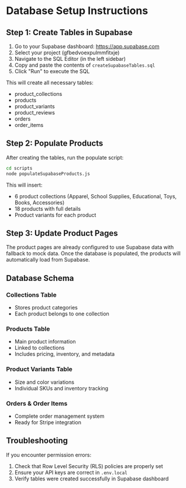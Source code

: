 # Database Setup Instructions

## Step 1: Create Tables in Supabase

1. Go to your Supabase dashboard: https://app.supabase.com
2. Select your project (gfbedvoexpulmmfitxje)
3. Navigate to the SQL Editor (in the left sidebar)
4. Copy and paste the contents of `createSupabaseTables.sql`
5. Click "Run" to execute the SQL

This will create all necessary tables:
- product_collections
- products
- product_variants
- product_reviews
- orders
- order_items

## Step 2: Populate Products

After creating the tables, run the populate script:

```bash
cd scripts
node populateSupabaseProducts.js
```

This will insert:
- 6 product collections (Apparel, School Supplies, Educational, Toys, Books, Accessories)
- 18 products with full details
- Product variants for each product

## Step 3: Update Product Pages

The product pages are already configured to use Supabase data with fallback to mock data. Once the database is populated, the products will automatically load from Supabase.

## Database Schema

### Collections Table
- Stores product categories
- Each product belongs to one collection

### Products Table
- Main product information
- Linked to collections
- Includes pricing, inventory, and metadata

### Product Variants Table
- Size and color variations
- Individual SKUs and inventory tracking

### Orders & Order Items
- Complete order management system
- Ready for Stripe integration

## Troubleshooting

If you encounter permission errors:
1. Check that Row Level Security (RLS) policies are properly set
2. Ensure your API keys are correct in `.env.local`
3. Verify tables were created successfully in Supabase dashboard